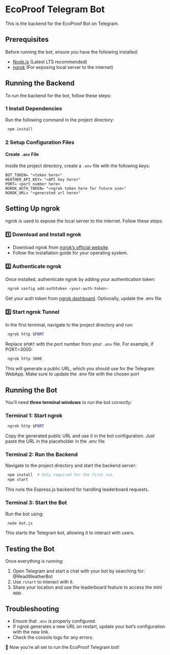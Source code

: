 # EcoProof Telegram Bot

This is the backend for the EcoProof Bot on Telegram.

## Prerequisites

Before running the bot, ensure you have the following installed:

- [Node.js](https://nodejs.org/) (Latest LTS recommended)
- [ngrok](https://download.ngrok.com/) (For exposing local server to the internet)

## Running the Backend

To run the backend for the bot, follow these steps:

### 1 Install Dependencies
Run the following command in the project directory:
```sh
 npm install
```

### 2 Setup Configuration Files

#### **Create `.env` File**
Inside the project directory, create a `.env` file with the following keys:
```env
BOT_TOKEN= "<token here>"
WEATHER_API_KEY= "<API key here>"
PORT= <port number here>
NGROK_AUTH_TOKEN= "<ngrok token here for future use>"
NGROK_URL= "<generated url here>"
```

## Setting Up ngrok

ngrok is used to expose the local server to the internet. Follow these steps:

### 1️⃣ Download and Install ngrok
- Download ngrok from [ngrok’s official website](https://download.ngrok.com/).
- Follow the installation guide for your operating system.

### 2️⃣ Authenticate ngrok
Once installed, authenticate ngrok by adding your authentication token:
```sh
 ngrok config add-authtoken <your-auth-token>
```
Get your auth token from [ngrok dashboard](https://dashboard.ngrok.com/get-started/your-authtoken).
Optionally, update the .env file

### 3️⃣ Start ngrok Tunnel
In the first terminal, navigate to the project directory and run:
```sh
 ngrok http $PORT
```
Replace `$PORT` with the port number from your `.env` file. For example, if PORT=3000:
```sh
 ngrok http 3000
```
This will generate a public URL, which you should use for the Telegram WebApp.
Make sure to update the .env file with the chosen port

## Running the Bot

You'll need **three terminal windows** to run the bot correctly:

### **Terminal 1: Start ngrok**
```sh
 ngrok http $PORT
```
Copy the generated public URL and use it in the bot configuration.
Just paste the URL in the placeholder in the .env file

### **Terminal 2: Run the Backend**
Navigate to the project directory and start the backend server:
```sh
 npm install  # Only required for the first run
 npm start
```
This runs the Express.js backend for handling leaderboard requests.

### **Terminal 3: Start the Bot**
Run the bot using:
```sh
 node bot.js
```
This starts the Telegram bot, allowing it to interact with users.

## Testing the Bot
Once everything is running:
1. Open Telegram and start a chat with your bot by searching for: @ReadWeatherBot
2. Use `/start` to interact with it.
3. Share your location and use the leaderboard feature to access the mini app.

## Troubleshooting
- Ensure that `.env` is properly configured.
- If ngrok generates a new URL on restart, update your bot’s configuration with the new link.
- Check the console logs for any errors.

🚀 Now you’re all set to run the EcoProof Telegram bot!
